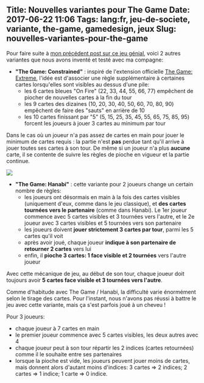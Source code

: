 Title: Nouvelles variantes pour The Game
Date: 2017-06-22 11:06
Tags: lang:fr, jeu-de-societe, variante, the-game, gamedesign, jeux
Slug: nouvelles-variantes-pour-the-game
---
Pour faire suite à [mon précédent post sur ce jeu génial](https://chezsoi.org/lucas/blog/2016/11/13/fr-une-variante-pour-the-game/), voici 2 autres variantes que nous avons inventé et testé avec ma compagne:

- **"The Game: Constrained"** : inspiré de l'extension officielle [The Game: Extreme](http://www.nsv.de/spielregeln/the-game-extreme-f.pdf), l'idée est d'associer une règle supplémentaire à certaines cartes lorsqu'elles sont visibles au dessus d'une pile:
  * les 6 cartes bleues "On Fire" (22, 33, 44, 55, 66, 77) empêchent de piocher de nouvelles cartes à la fin du tour
  * les 9 cartes des dizaines (10, 20, 30, 40, 50, 60, 70, 80, 90) empêchent de faire des "sauts" en arrière de 10
  * les 10 cartes finissant par "5" (5, 15, 25, 35, 45, 55, 65, 75, 85, 95) forcent les joueurs à jouer 3 cartes au minimum par tour

Dans le cas où un joueur n'a pas assez de cartes en main pour jouer le minimum de cartes requis : la partie n'est **pas** perdue tant qu'il arrive à jouer toutes ses cartes à son tour. De même si un joueur n'a plus **aucune** carte, il se contente de suivre les règles de pioche en vigueur et la partie continue.

![](/lucas/blog/content/images/2017/06/TheGameHanabi-2.png)

- **"The Game: Hanabi"** : cette variante pour 2 joueurs change un certain nombre de règles:
  * les joueurs ont désormais en main à la fois des cartes visibles (uniquement d'eux, comme dans le jeu classique), et **des cartes tournées vers le partenaire** (comme dans Hanabi).
Le 1er joueur commence avec 5 cartes visibles et 3 tournées vers l'autre, et le 2e joueur avec 3 cartes visibles et 5 tournées vers son partenaire
  * les joueurs doivent **jouer strictement 3 cartes par tour**, parmi les 5 cartes qu'il voit
  * après avoir joué, chaque joueur **indique à son partenaire de retourner 2 cartes** vers lui
  * enfin, il **pioche 3 cartes: 1 face visible et 2 tournées** vers l'autre joueur

Avec cette mécanique de jeu, au début de son tour, chaque joueur doit toujours avoir **5 cartes face visible et 3 tournées vers l'autre**.

Comme d'habitude avec The Game / Hanabi, la difficulté varie énormément selon le tirage des cartes. Pour l'instant, nous n'avons pas réussi à battre le jeu avec cette variante, mais ça s'est parfois joué à un cheveu !

Pour 3 joueurs:

- chaque joueur à 7 cartes en main
- le premier joueur commence avec 5 cartes visibles, les deux autres avec 4
- chaque joueur peut à son tour répartir les 2 indices (cartes retournées) comme il le souhaite entre ses partenaires
- lorsque la pioche est vide, les joueurs peuvent jouer moins de cartes, mais donnent alors d'autant moins d'indices: 3 cartes => 2 indices; 2 cartes => 1 indice; 1 carte => 0 indice.
